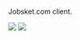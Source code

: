 
Jobsket.com client.

![](https://github.com/j4n0/jobsket/raw/master/pages/ss01.png)
![](https://github.com/j4n0/jobsket/raw/master/pages/ss02.png)

